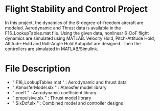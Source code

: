 # Flight Stability and Control Project

In this project, the dynamics of the 6-degree-of-freedom aircraft are modeled. Aerodynamic and Thrust data is available in the F16_LookupTables.mat file. Using the given data, nonlinear 6-DoF flight dynamics are simulated using MATLAB. Velocity Hold, Pitch-Attitude Hold, Altitude-Hold and Roll-Angle Hold Autopilot are designed. Then the controllers are simulated in MATLAB/Simulink.

# File Description

- " F16_LookupTables.mat " : Aerodynamic and thrust data  
- " AtmosferModel.slx " : Atmosfer model library 
- " coeff " : Aerodynamic coefficient library 
- " propulsive.slx " : Thrust model library 
- " SixDof.slx " : Combined model and controller designs
